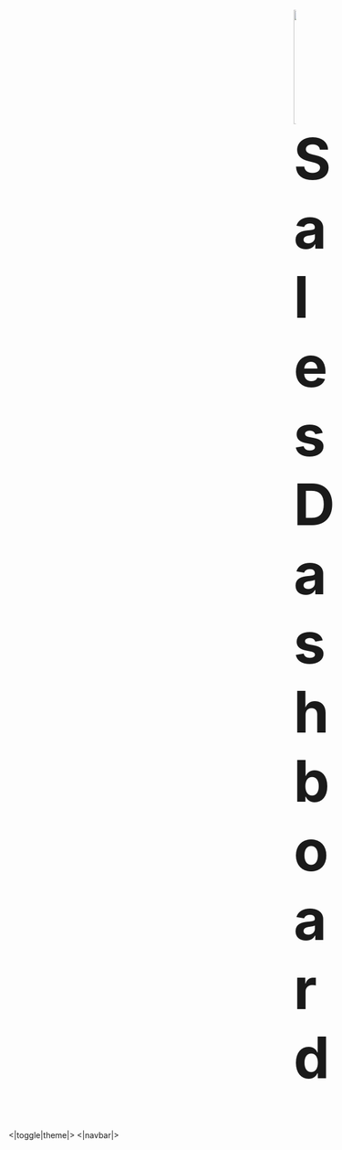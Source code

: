 <h1 style="vertical-align: middle; font-size: 100px; margin-left: 500px;"><img style="vertical-align: middle;" src="" width="200" height="200" />Sales Dashboard</h1>
<|toggle|theme|>
<|navbar|>
